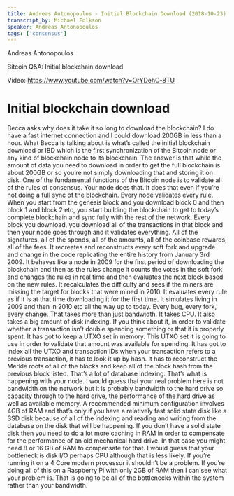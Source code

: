 ```yaml
---
title: Andreas Antonopoulos - Initial Blockchain Download (2018-10-23)
transcript_by: Michael Folkson
speaker: Andreas Antonopoulos
tags: ['consensus']
---
```


Andreas Antonopoulos

Bitcoin Q&A: Initial blockchain download

Video: https://www.youtube.com/watch?v=OrYDehC-8TU

# Initial blockchain download

Becca asks why does it take it so long to download the blockchain? I do have a fast internet connection and I could download 200GB in less than a hour. What Becca is talking about is what’s called the initial blockchain download or IBD which is the first synchronization of the Bitcoin node or any kind of blockchain node to its blockchain. The answer is that while the amount of data you need to download in order to get the full blockchain is about 200GB or so you’re not simply downloading that and storing it on disk. One of the fundamental functions of the Bitcoin node is to validate all of the rules of consensus. Your node does that. It does that even if you’re not doing a full sync of the blockchain. Every node validates every rule. When you start from the genesis block and you download block 0 and then block 1 and block 2 etc, you start building the blockchain to get to today’s complete blockchain and sync fully with the rest of the network. Every block you download, you download all of the transactions in that block and then your node goes through and it validates everything. All of the signatures, all of the spends, all of the amounts, all of the coinbase rewards, all of the fees. It recreates and reconstructs every soft fork and upgrade and change in the code replicating the entire history from January 3rd 2009. It behaves like a node in 2009 for the first period of downloading the blockchain and then as the rules change it counts the votes in the soft fork and changes the rules in real time and then evaluates the next block based on the new rules. It recalculates the difficulty and sees if the miners are missing the target for blocks that were mined in 2010. It evaluates every rule as if it is at that time downloading it for the first time. It simulates living in 2009 and then in 2010 etc all the way up to today. Every bug, every fork, every change. That takes more than just bandwidth. It takes CPU. It also takes a big amount of disk indexing. If you think about it, in order to validate whether a transaction isn’t double spending something or that it is properly spent. It has got to keep a UTXO set in memory. This UTXO set it is going to use in order to validate that amount was available for spending. It has got to index all the UTXO and transaction IDs when your transaction refers to a previous transaction, it has to look it up by hash. It has to reconstruct the Merkle roots of all of the blocks and keep all of the block hash from the previous block listed. That’s a lot of database indexing. That’s what is happening with your node. I would guess that your real problem here is not bandwidth on the network but it is probably bandwidth to the hard drive so capacity through to the hard drive, the performance of the hard drive as well as available memory. A recommended minimum configuration involves 4GB of RAM and that’s only if you have a relatively fast solid state disk like a SSD disk because of all of the indexing and reading and writing from the database on the disk that will be happening. If you don’t have a solid state disk then you need to do a lot more caching in RAM in order to compensate for the performance of an old mechanical hard drive. In that case you might need 8 or 16 GB of RAM to compensate for that. I would guess that your bottleneck is disk I/O perhaps CPU although that is less likely. If you’re running it on a 4 Core modern processor it shouldn’t be a problem. If you’re doing all of this on a Raspberry Pi with only 2GB of RAM then I can see what your problem is. That is going to be all of the bottlenecks within the system rather than your bandwidth.
